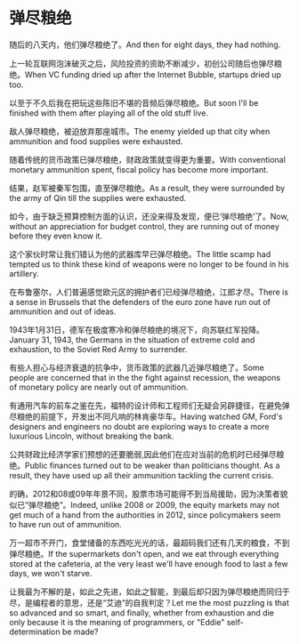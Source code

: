 # 弹尽粮绝

<p><span class="chinese">随后的八天内，他们弹尽粮绝了。</span><span class="english">And then for eight days, they had nothing.</span></p>

<p><span class="chinese">上一轮互联网泡沫破灭之后，风险投资的资助不断减少，初创公司随后也弹尽粮绝。</span><span class="english">When VC funding dried up after the Internet Bubble, startups dried up too.</span></p>

<p><span class="chinese">以至于不久后我在把玩这些陈旧不堪的音频后弹尽粮绝。</span><span class="english">But soon I'll be finished with them after playing all of the old stuff live.</span></p>

<p><span class="chinese">敌人弹尽粮绝，被迫放弃那座城市。</span><span class="english">The enemy yielded up that city when ammunition and food supplies were exhausted.</span></p>

<p><span class="chinese">随着传统的货币政策已弹尽粮绝，财政政策就变得更为重要。</span><span class="english">With conventional monetary ammunition spent, fiscal policy has become more important.</span></p>

<p><span class="chinese">结果，赵军被秦军包围，直至弹尽粮绝。</span><span class="english">As a result, they were surrounded by the army of Qin till the supplies were exhausted.</span></p>

<p><span class="chinese">如今，由于缺乏预算控制方面的认识，还没来得及发现，便已‘弹尽粮绝’了。</span><span class="english">Now, without an appreciation for budget control, they are running out of money before they even know it.</span></p>

<p><span class="chinese">这个家伙时常让我们错认为他的武器库早已弹尽粮绝。</span><span class="english">The little scamp had tempted us to think these kind of weapons were no longer to be found in his artillery.</span></p>

<p><span class="chinese">在布鲁塞尔，人们普遍感觉欧元区的拥护者们已经弹尽粮绝，江郎才尽。</span><span class="english">There is a sense in Brussels that the defenders of the euro zone have run out of ammunition and out of ideas.</span></p>

<p><span class="chinese">1943年1月31日，德军在极度寒冷和弹尽粮绝的境况下，向苏联红军投降。</span><span class="english">January 31, 1943, the Germans in the situation of extreme cold and exhaustion, to the Soviet Red Army to surrender.</span></p>

<p><span class="chinese">有些人担心与经济衰退的抗争中，货币政策的武器几近弹尽粮绝了。</span><span class="english">Some people are concerned that in the the fight against recession, the weapons of monetary policy are nearly out of ammunition.</span></p>

<p><span class="chinese">有通用汽车的前车之鉴在先，福特的设计师和工程师们无疑会另辟捷径，在避免弹尽粮绝的前提下，开发出不同凡响的林肯豪华车。</span><span class="english">Having watched GM, Ford's designers and engineers no doubt are exploring ways to create a more luxurious Lincoln, without breaking the bank.</span></p>

<p><span class="chinese">公共财政比经济学家们预想的还要脆弱,因此他们在应对当前的危机时已经弹尽粮绝。</span><span class="english">Public finances turned out to be weaker than politicians thought. As a result, they have used up all their ammunition tackling the current crisis.</span></p>

<p><span class="chinese">的确，2012和08或09年年景不同，股票市场可能得不到当局援助，因为决策者貌似已“弹尽粮绝”。</span><span class="english">Indeed, unlike 2008 or 2009, the equity markets may not get much of a hand from the authorities in 2012, since policymakers seem to have run out of ammunition.</span></p>

<p><span class="chinese">万一超市不开门，食堂储备的东西吃光光的话，最超码我们还有几天的粮食，不到弹尽粮绝。</span><span class="english">If the supermarkets don't open, and we eat through everything stored at the cafeteria, at the very least we'll have enough food to last a few days, we won't starve.</span></p>

<p><span class="chinese">让我最为不解的是，如此之先进，如此之智能，到最后却只因为弹尽粮绝而同归于尽，是编程者的意思，还是“艾迪”的自我判定？</span><span class="english">Let me the most puzzling is that so advanced and so smart, and finally, whether from exhaustion and die only because it is the meaning of programmers, or "Eddie" self-determination be made?</span></p>

